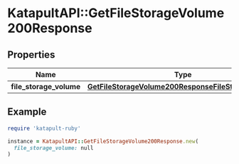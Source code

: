# KatapultAPI::GetFileStorageVolume200Response

## Properties

| Name | Type | Description | Notes |
| ---- | ---- | ----------- | ----- |
| **file_storage_volume** | [**GetFileStorageVolume200ResponseFileStorageVolume**](GetFileStorageVolume200ResponseFileStorageVolume.md) |  |  |

## Example

```ruby
require 'katapult-ruby'

instance = KatapultAPI::GetFileStorageVolume200Response.new(
  file_storage_volume: null
)
```

